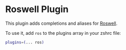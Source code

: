 # Roswell Plugin

This plugin adds completions and aliases for [Roswell](https://github.com/roswell/roswell/).

To use it, add `ros` to the plugins array in your zshrc file:

```zsh
plugins=(... ros)
```
